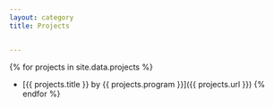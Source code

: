 ```yaml
---
layout: category
title: Projects


---
```


{% for projects in site.data.projects %}
- [{{ projects.title }} by {{ projects.program }}]({{ projects.url }})
{% endfor %}
